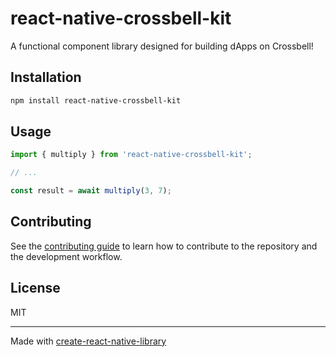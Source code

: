 # react-native-crossbell-kit

A functional component library designed for building dApps on Crossbell!

## Installation

```sh
npm install react-native-crossbell-kit
```

## Usage

```js
import { multiply } from 'react-native-crossbell-kit';

// ...

const result = await multiply(3, 7);
```

## Contributing

See the [contributing guide](CONTRIBUTING.md) to learn how to contribute to the repository and the development workflow.

## License

MIT

---

Made with [create-react-native-library](https://github.com/callstack/react-native-builder-bob)
